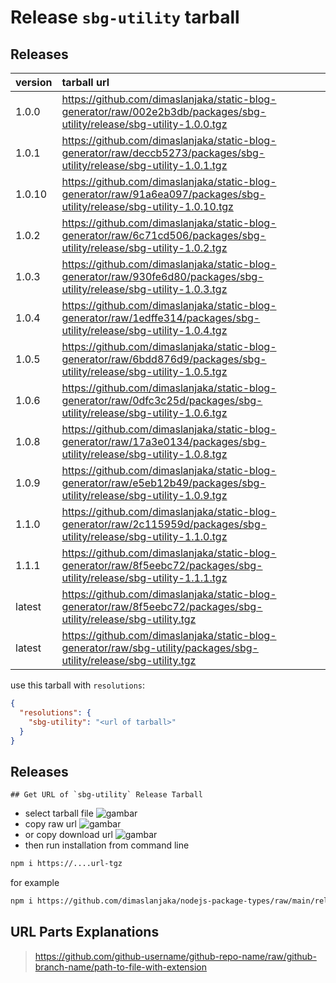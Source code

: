 # Release `sbg-utility` tarball
## Releases
| version | tarball url |
| :--- | :--- |
| 1.0.0 | https://github.com/dimaslanjaka/static-blog-generator/raw/002e2b3db/packages/sbg-utility/release/sbg-utility-1.0.0.tgz |
| 1.0.1 | https://github.com/dimaslanjaka/static-blog-generator/raw/deccb5273/packages/sbg-utility/release/sbg-utility-1.0.1.tgz |
| 1.0.10 | https://github.com/dimaslanjaka/static-blog-generator/raw/91a6ea097/packages/sbg-utility/release/sbg-utility-1.0.10.tgz |
| 1.0.2 | https://github.com/dimaslanjaka/static-blog-generator/raw/6c71cd506/packages/sbg-utility/release/sbg-utility-1.0.2.tgz |
| 1.0.3 | https://github.com/dimaslanjaka/static-blog-generator/raw/930fe6d80/packages/sbg-utility/release/sbg-utility-1.0.3.tgz |
| 1.0.4 | https://github.com/dimaslanjaka/static-blog-generator/raw/1edffe314/packages/sbg-utility/release/sbg-utility-1.0.4.tgz |
| 1.0.5 | https://github.com/dimaslanjaka/static-blog-generator/raw/6bdd876d9/packages/sbg-utility/release/sbg-utility-1.0.5.tgz |
| 1.0.6 | https://github.com/dimaslanjaka/static-blog-generator/raw/0dfc3c25d/packages/sbg-utility/release/sbg-utility-1.0.6.tgz |
| 1.0.8 | https://github.com/dimaslanjaka/static-blog-generator/raw/17a3e0134/packages/sbg-utility/release/sbg-utility-1.0.8.tgz |
| 1.0.9 | https://github.com/dimaslanjaka/static-blog-generator/raw/e5eb12b49/packages/sbg-utility/release/sbg-utility-1.0.9.tgz |
| 1.1.0 | https://github.com/dimaslanjaka/static-blog-generator/raw/2c115959d/packages/sbg-utility/release/sbg-utility-1.1.0.tgz |
| 1.1.1 | https://github.com/dimaslanjaka/static-blog-generator/raw/8f5eebc72/packages/sbg-utility/release/sbg-utility-1.1.1.tgz |
| latest | https://github.com/dimaslanjaka/static-blog-generator/raw/8f5eebc72/packages/sbg-utility/release/sbg-utility.tgz |
| latest | https://github.com/dimaslanjaka/static-blog-generator/raw/sbg-utility/packages/sbg-utility/release/sbg-utility.tgz |

use this tarball with `resolutions`:
```json
{
  "resolutions": {
    "sbg-utility": "<url of tarball>"
  }
}
```

## Releases

    ## Get URL of `sbg-utility` Release Tarball
- select tarball file
![gambar](https://user-images.githubusercontent.com/12471057/203216375-8af4b5d9-00c2-40fb-8d3d-d220beaabd46.png)
- copy raw url
![gambar](https://user-images.githubusercontent.com/12471057/203216508-7590cbb9-a1ce-47d6-96ca-8d82149f0762.png)
- or copy download url
![gambar](https://user-images.githubusercontent.com/12471057/203216541-3807d2c3-5213-49f3-b93d-c626dbae3b2e.png)
- then run installation from command line
```bash
npm i https://....url-tgz
```
for example
```bash
npm i https://github.com/dimaslanjaka/nodejs-package-types/raw/main/release/nodejs-package-types.tgz
```

## URL Parts Explanations
> https://github.com/github-username/github-repo-name/raw/github-branch-name/path-to-file-with-extension
